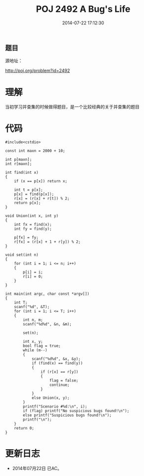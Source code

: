 ﻿---
layout: post
title: POJ 2492 A Bug's Life
date: 2014-07-22 17:12:30
categories: Exercise
toc: true
---
## 题目
源地址：

http://poj.org/problem?id=2492

# 理解
当初学习并查集的时候做得题目，是一个比较经典的关于并查集的题目

<!-- more -->

# 代码

```
#include<cstdio>

const int maxn = 2000 + 10;

int p[maxn];
int r[maxn];

int find(int x)
{
    if (x == p[x]) return x;

    int t = p[x];
    p[x] = find(p[x]);
    r[x] = (r[x] + r[t]) % 2;
    return p[x];
}

void Union(int x, int y)
{
    int fx = find(x);
    int fy = find(y);

    p[fx] = fy;
    r[fx] = (r[x] + 1 + r[y]) % 2;
}

void set(int n)
{
    for (int i = 1; i <= n; i++)
    {
        p[i] = i;
        r[i] = 0;
    }
}

int main(int argc, char const *argv[])
{
    int T;
    scanf("%d", &T);
    for (int i = 1; i <= T; i++)
    {
        int n, m;
        scanf("%d%d", &n, &m);

        set(n);

        int x, y;
        bool flag = true;
        while (m--)
        {
            scanf("%d%d", &x, &y);
            if (find(x) == find(y))
            {
                if (r[x] == r[y])
                {
                    flag = false;
                    continue;
                }
            }
            else Union(x, y);
        }
        printf("Scenario #%d:\n", i);
        if (flag) printf("No suspicious bugs found!\n");
        else printf("Suspicious bugs found!\n");
        printf("\n");
    }
    return 0;
}

```

# 更新日志
- 2014年07月22日 已AC。